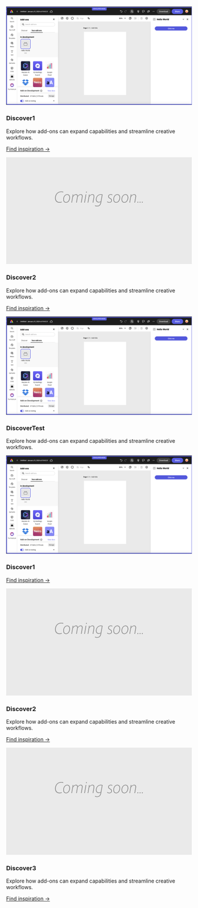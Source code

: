 <ActionTeaser slots="image, heading, text, text1" repeat="2" />

![SideImage](./images/basic-js.png)

### Discover1

Explore how add-ons can expand capabilities and streamline creative workflows.

[Find inspiration →](./getting_started/developer-journey.md#discover)

![SideImage](./images/thumbs-coming-soon.png)

### Discover2

Explore how add-ons can expand capabilities and streamline creative workflows.

[Find inspiration →](./getting_started/developer-journey.md#discover)

<ActionTeaser slots="image, heading, text " repeat="1" />

![SideImage](./images/basic-js.png)

### DiscoverTest

Explore how add-ons can expand capabilities and streamline creative workflows.

<ActionTeaser slots="image, heading, text , text1 " repeat="3" />

![SideImage](./images/basic-js.png)

### Discover1

[Find inspiration →](./getting_started/developer-journey.md#discover)

![SideImage](./images/thumbs-coming-soon.png)

### Discover2

Explore how add-ons can expand capabilities and streamline creative workflows.

[Find inspiration →](./getting_started/developer-journey.md#discover)

![SideImage](./images/thumbs-coming-soon.png)

### Discover3

Explore how add-ons can expand capabilities and streamline creative workflows.

[Find inspiration →](./getting_started/developer-journey.md#discover)